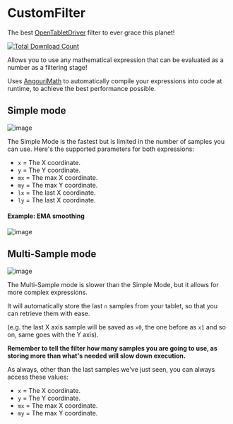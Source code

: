 # CustomFilter
The best [OpenTabletDriver](https://github.com/OpentabletDriver/OpenTabletDriver) filter to ever grace this planet!

[![Total Download Count](https://img.shields.io/github/downloads/adryzz/CustomFilter/total.svg)](https://github.com/adryzz/CustomFilter/releases)

Allows you to use any mathematical expression that can be evaluated as a number as a filtering stage!

Uses [AngouriMath](https://github.com/asc-community/AngouriMath) to automatically compile your expressions into code at runtime, to achieve the best performance possible.

## Simple mode

![image](https://user-images.githubusercontent.com/46694241/152674287-80f94d11-5271-44d7-a11a-a5a9fabe610a.png)

The Simple Mode is the fastest but is limited in the number of samples you can use.
Here's the supported parameters for both expressions:

- `x` = The X coordinate.
- `y` = The Y coordinate.
- `mx` = The max X coordinate.
- `my` = The max Y coordinate.
- `lx` = The last X coordinate.
- `ly` = The last X coordinate.

#### Example: EMA smoothing
![image](https://user-images.githubusercontent.com/46694241/152674407-eaccdf71-6fb2-448a-9eb4-6bc1c820bac0.png)

## Multi-Sample mode
![image](https://user-images.githubusercontent.com/46694241/152674423-eaded8d6-6158-4cf9-8e23-ed28ebb846e5.png)

The Multi-Sample mode is slower than the Simple Mode, but it allows for more complex expressions.

It will automatically store the last `n` samples from your tablet, so that you can retrieve them with ease.

(e.g. the last X axis sample will be saved as `x0`, the one before as `x1` and so on, same goes with the Y axis).

**Remember to tell the filter how many samples you are going to use, as storing more than what's needed will slow down execution.**

As always, other than the last samples we've just seen, you can always access these values: 

- `x` = The X coordinate.
- `y` = The Y coordinate.
- `mx` = The max X coordinate.
- `my` = The max Y coordinate.
